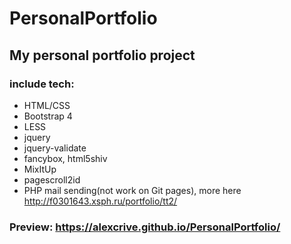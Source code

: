 # PersonalPortfolio
## My personal portfolio project

### include tech: 
* HTML/CSS 
* Bootstrap 4
* LESS
* jquery
* jquery-validate
* fancybox, html5shiv 
* MixItUp 
* pagescroll2id
* PHP mail sending(not work on Git pages), more here http://f0301643.xsph.ru/portfolio/tt2/

### Preview: https://alexcrive.github.io/PersonalPortfolio/

